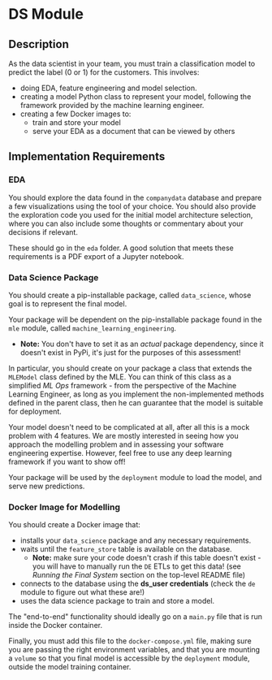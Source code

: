 # DS Module

## Description

As the data scientist in your team, you must train a classification model to predict the label (0 or 1) for the customers.
This involves:

* doing EDA, feature engineering and model selection.
* creating a model Python class to represent your model, following the framework provided by the machine learning engineer.
* creating a few Docker images to:
    * train and store your model
    * serve your EDA as a document that can be viewed by others

## Implementation Requirements

### EDA

You should explore the data found in the `companydata` database and prepare a few visualizations using the tool of your choice.
You should also provide the exploration code you used for the initial model architecture selection, where you can also include some thoughts or commentary about your decisions if relevant.

These should go in the `eda` folder. A good solution that meets these requirements is a PDF export of a Jupyter notebook.

### Data Science Package

You should create a pip-installable package, called `data_science`, whose goal is to represent the final model.

Your package will be dependent on the pip-installable package found in the `mle` module, called `machine_learning_engineering`. 
* **Note:** You don't have to set it as an _actual_ package dependency, since it doesn't exist in PyPi, it's just for the purposes of this assessment!

In particular, you should create on your package a class that extends the `MLEModel` class defined by the MLE. You can think of this class as a simplified _ML Ops_ framework - from the perspective of the Machine Learning Engineer, as long as you implement the non-implemented methods defined in the parent class, then he can guarantee that the model is suitable for deployment.

Your model doesn't need to be complicated at all, after all this is a mock problem with 4 features. We are mostly interested in seeing how you approach the modelling problem and in assessing your software engineering expertise. However, feel free to use any deep learning framework if you want to show off!

Your package will be used by the `deployment` module to load the model, and serve new predictions.

### Docker Image for Modelling

You should create a Docker image that:

* installs your `data_science` package and any necessary requirements.
* waits until the `feature_store` table is available on the database.
  * **Note:** make sure your code doesn't crash if this table doesn't exist - you will have to manually run the `DE` ETLs to get this data! (see _Running the Final System_ section on the top-level README file)
* connects to the database using the **ds_user credentials** (check the `de` module to figure out what these are!)
* uses the data science package to train and store a model.

The "end-to-end" functionality should ideally go on a `main.py` file that is run inside the Docker container.

Finally, you must add this file to the `docker-compose.yml` file, making sure you are passing the right environment variables, and that you are mounting a `volume` so that you final model is accessible by the `deployment` module, outside the model training container. 